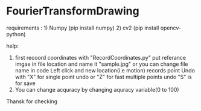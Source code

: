 # FourierTransformDrawing

requirements :  1) Numpy (pip install numpy)
                2) cv2 (pip install opencv-python)
                
help:
  1) first recoord coordinates with "RecordCoordinates.py"
      put referance imgae in file location and name it "sample.jpg" or you can change file name in code
      Left click and new location(i.e motion) records point
      Undo with "X" for single point undo or "Z" for fast multiple points undo
      "S" is for save
  2) You can change acquracy by changing aquracy variable(0 to 100)
  
  Thansk for checking
